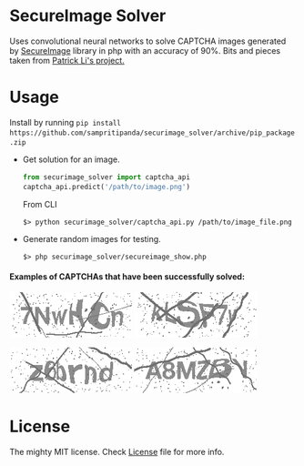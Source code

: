 # SecureImage Solver

Uses convolutional neural networks to solve CAPTCHA images generated by
[SecureImage](https://www.phpcaptcha.org/) library in php with an accuracy of 90%.
Bits and pieces taken from [Patrick Li's project.](https://github.com/PatrickLib/captcha_recognize)

# Usage

Install by running `pip install https://github.com/sampritipanda/securimage_solver/archive/pip_package.zip`

* Get solution for an image.
  ```python
  from securimage_solver import captcha_api
  captcha_api.predict('/path/to/image.png')
  ```

  From CLI

    ```
    $> python securimage_solver/captcha_api.py /path/to/image_file.png
    ```

* Generate random images for testing.

  ```
  $> php securimage_solver/secureimage_show.php
  ```

#### Examples of CAPTCHAs that have been successfully solved:

[![Image1](images/7NwHCn_141c1458-b5e4-439f-be01-8a8b30c6cbd8.png)]()
[![Image2](images/kLSF7y_dc083c8e-d116-4448-a938-6e3516205d01.png)]()


[![Image3](images/z6brnd_4166a5cd-d98a-4099-9b86-4d13dbd100c5.png)]()
[![Image4](images/A8MZBV_472d2d51-84e0-442a-a278-83df5fa8e238.png)]()

# License

The mighty MIT license. Check [License](LICENSE) file for more info.
